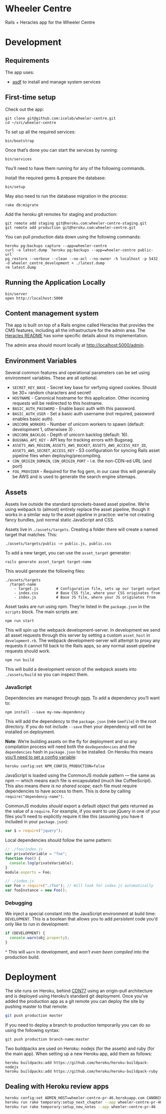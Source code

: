 # Wheeler Centre

Rails + Heracles app for the Wheeler Centre

# Development

## Requirements

The app uses:

- [asdf](https://github.com/asdf-vm/asdf) to install and manage system services

## First-time setup

Check out the app:

```
git clone git@github.com:icelab/wheeler-centre.git
cd ~/src/wheeler-centre
```

To set up all the required services:

```
bin/bootstrap
```

Once that’s done you can start the services by running:

```
bin/services
```

You’ll need to have them running for any of the following commands.

Install the required gems & prepare the database:

```
bin/setup
```

May also need to run the database migration in the process:

```
rake db:migrate
```

Add the heroku git remotes for staging and production:

```
git remote add staging git@heroku.com:wheeler-centre-staging.git
git remote add production git@heroku.com:wheeler-centre.git
```

You can pull production data down using the following commands:

```
heroku pg:backups capture --app=wheeler-centre
curl -o latest.dump `heroku pg:backups --app=wheeler-centre public-url`
pg_restore --verbose --clean --no-acl --no-owner -h localhost -p 5432 -d wheeler_centre_development < ./latest.dump
rm latest.dump
```

## Running the Application Locally

```
bin/server
open http://localhost:5000
```

## Content management system

The app is built on top of a Rails engine called Heracles that provides the CMS features, including all the
infrastructure for the admin area. The [Heracles README](./vendor/heracles/README.md) has some specific details about
its implementation.

The admin area should mount locally at <http://localhost:5000/admin>.

## Environment Variables

Several common features and operational parameters can be set using
environment variables. These are all optional.

* `SECRET_KEY_BASE` - Secret key base for verfying signed cookies. Should be
  30+ random characters and secret!
* `HOSTNAME` - Canonical hostname for this application. Other incoming
  requests will be redirected to this hostname.
* `BASIC_AUTH_PASSWORD` - Enable basic auth with this password.
* `BASIC_AUTH_USER` - Set a basic auth username (not required, password
  enables basic auth).
* `UNICORN_WORKERS` - Number of unicorn workers to spawn (default: development
  1, otherwisee 3) .
* `UNICORN_BACKLOG` - Depth of unicorn backlog (default: 16).
* `BUGSNAG_API_KEY` - API key for tracking errors with Bugsnag.
* `ASSETS_AWS_REGION`, `ASSETS_AWS_BUCKET`, `ASSETS_AWS_ACCESS_KEY_ID`,
  `ASSETS_AWS_SECRET_ACCESS_KEY` - S3 configuration for syncing Rails asset
  pipeline files when deploying/precompiling.
* `CDN_ORIGIN_DOMAIN`, `CDN_ORIGIN_PORT` - i.e. the non-CDN-ed URL (and port)
* `FOG_PROVIDER` - Required for the fog gem, in our case this will generally be AWS and is used to generate the search engine sitemaps.

## Assets

Assets live outside the standard sprockets-based asset pipeline. We’re using webpack to (almost) entirely replace the asset pipeline, though it works in a similar way to the asset pipeline in practice: we’re not creating fancy bundles, just normal static JavaScript and CSS.

Assets live in `./assets/targets`. Creating a folder there will create a named target that matches. This:

```
./assets/targets/public —> public.js, public.css
```

To add a new target, you can use the `asset_target` generator:

```
rails generate asset_target target-name
```

This would generate the following files:

```
./assets/targets
  /target-name
    - target.js        # Configuration file, sets up our target output
    - index.css        # Base CSS file, where your CSS originates from
    - index.js         # Base JS file, where your JS originates from
```

Asset tasks are run using npm. They’re listed in the `package.json` in the `scripts` block. The main scripts are:

```
npm run start
```

This will spin up the webpack development-server. In development we send all asset requests through this server by setting a custom `asset_host` in `development.rb`. The webpack development-server will attempt to proxy any requests it cannot fill back to the Rails apps, so any normal asset-pipeline requests should work.

```
npm run build
```

This will build a development version of the webpack assets into `./assets/build` so you can inspect them.

### JavaScript

Dependencies are managed through [npm](http://npmjs.com). To add a dependency you’ll want to:

```
npm install --save my-new-dependency
```

This will add the dependency to the `package.json` (née `Gemfile`) in the root directory. If you do not include `--save` then your dependency will not be installed on deployment.

**Note**: We’re building assets on the fly for deployment and so any compilation process will need both the `devDependencies` and the `dependencies` hash in `package.json` to be installed. On Heroku this means [you’ll need to set a config variable](https://github.com/heroku/heroku-buildpack-nodejs#enable-or-disable-devdependencies-installation):

```
heroku config:set NPM_CONFIG_PRODUCTION=false
```

JavaScript is loaded using the CommonJS module pattern — the same as npm — which means each file is encapsulated (much like CoffeeScript). This also means *there is no shared scope*; each file must require dependencies to have access to them. This is done by calling `require("dependency-name")`.

CommonJS modules _should_ export a default object that gets returned as the value of a `require`. For example, if you want to use jQuery in one of your files you’ll need to explicitly require it like this (assuming you have it included in your `package.json`):

```js
var $ = require("jquery");
```

Local dependencies should follow the same pattern:

```js
// ./foo/index.js
var privateVariable = "foo";
function Foo() {
  console.log(privateVariable);
}
module.exports = Foo;

// ./index.js
var Foo = require("./foo"); // Will look for index.js automatically
var fooInstance = new Foo();
```

### Debugging

We inject a special constant into the JavaScript environment at build time: `DEVELOPMENT`. This is a boolean that allows you to add *persistent* code you’d only like to run in development:

```js
if (DEVELOPMENT) {
  console.warn(obj.property);
}
```

^ This will `warn` in development, and *won’t even been compiled* into the production build.

# Deployment

The site runs on Heroku, behind [CDN77](https://www.cdn77.com) using an origin-pull architecture and is deployed using
Heroku’s standard git deployment. Once you’ve added the production app as a git remote you can deploy the site by
pushing master to that remote:

```sh
git push production master
```

If you need to deploy a branch to production temporarily you can do so using the following syntax:

```
git push production branch-name:master
```

Two buildpacks are used on Heroku: nodejs (for the assets) and ruby (for the main app). When setting up a new Heroku app, add them as follows:

```
heroku buildpacks:add https://github.com/heroku/heroku-buildpack-nodejs
heroku buildpacks:add https://github.com/heroku/heroku-buildpack-ruby
```

## Dealing with Heroku review apps

```sh
heroku config:set ADMIN_HOST=wheeler-centre-pr-46.herokuapp.com CANONICAL_DOMAIN=https://wheeler-centre-pr-46.herokuapp.com CANONICAL_HOSTNAME=wheeler-centre-pr-46.herokuapp.com --app wheeler-centre-pr-46
heroku run rake temporary:setup_next_chapter --app wheeler-centre-pr-46
heroku run rake temporary:setup_new_notes --app wheeler-centre-pr-46
```
